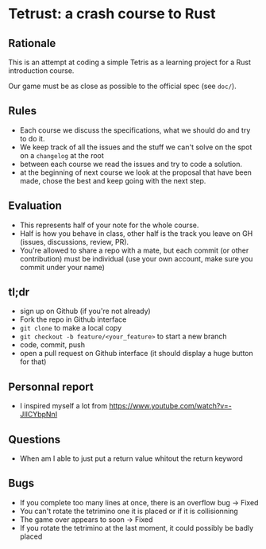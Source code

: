 # Tetrust: a crash course to Rust

## Rationale

This is an attempt at coding a simple Tetris as a learning project for a Rust introduction course.

Our game must be as close as possible to the official spec (see `doc/`).  

## Rules

* Each course we discuss the specifications, what we should do and try to do it.
* We keep track of all the issues and the stuff we can't solve on the spot on a `changelog` at the root
* between each course we read the issues and try to code a solution.
* at the beginning of next course we look at the proposal that have been made, chose the best and keep going with the next step.

## Evaluation

* This represents half of your note for the whole course.
* Half is how you behave in class, other half is the track you leave on GH (issues, discussions, review, PR).
* You're allowed to share a repo with a mate, but each commit (or other contribution) must be individual (use your own account, make sure you commit under your name)

## tl;dr

* sign up on Github (if you're not already)
* Fork the repo in Github interface
* `git clone` to make a local copy
* `git checkout -b feature/<your_feature>` to start a new branch 
* code, commit, push
* open a pull request on Github interface (it should display a huge button for that)



## Personnal report
* I inspired myself a lot from https://www.youtube.com/watch?v=-JIlCYbpNnI

## Questions
* When am I able to just put a return value whitout the return keyword

## Bugs
* If you complete too many lines at once, there is an overflow bug -> Fixed
* You can't rotate the tetrimino one it is placed or if it is collisionning
* The game over appears to soon -> Fixed
* If you rotate the tetrimino at the last moment, it could possibly be badly placed